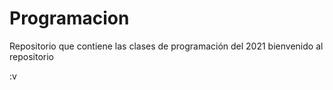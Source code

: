 # Programacion
Repositorio que contiene las clases de programación del 2021
bienvenido al repositorio

:v